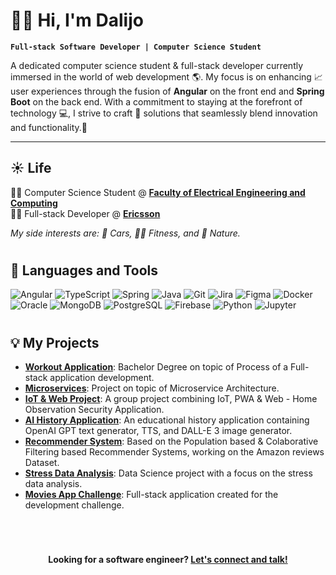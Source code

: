# 👋🧔 Hi, I'm Dalijo

**`Full-stack Software Developer | Computer Science Student`**

A dedicated computer science student & full-stack developer currently immersed in the world of web development 🌎. My focus is on enhancing 📈 user experiences through the fusion of **Angular** on the front end and **Spring Boot** on the back end. With a commitment to staying at the forefront of technology 💻, I strive to craft 🔨 solutions that seamlessly blend innovation and functionality.🎨

---

## ☀️ Life
👨‍🎓 Computer Science Student @ [**Faculty of Electrical Engineering and Computing**][fer] <br />
👷‍♂️ Full-stack Developer @ [**Ericsson**][er] <br />

_My side interests are: 🚗 Cars, 🏋️‍♂️ Fitness, and 🌲 Nature._

[fer]: https://www.fer.unizg.hr/en
[er]:https://www.ericsson.com/en
#

## 🧰 Languages and Tools
![Angular](https://custom-icon-badges.demolab.com/badge/-Angular-red?style=for-the-badge&logoColor=white&logo=angular)
![TypeScript](https://custom-icon-badges.demolab.com/badge/-Typescript-blue?style=for-the-badge&logoColor=white&logo=typescript)
![Spring](https://custom-icon-badges.demolab.com/badge/-spring-green?style=for-the-badge&logoColor=white&logo=spring)
![Java](https://custom-icon-badges.demolab.com/badge/-Java-red?style=for-the-badge&logoColor=white&logo=java)
![Git](https://custom-icon-badges.demolab.com/badge/-Git-yellow?style=for-the-badge&logoColor=white&logo=git)
![Jira](https://custom-icon-badges.demolab.com/badge/-Jira-blue?style=for-the-badge&logoColor=white&logo=jira)
![Figma](https://custom-icon-badges.demolab.com/badge/-Figma-orange?style=for-the-badge&logoColor=white&logo=figma)
![Docker](https://custom-icon-badges.demolab.com/badge/-Docker-blue?style=for-the-badge&logoColor=white&logo=docker)
![Oracle](https://custom-icon-badges.demolab.com/badge/-Oracle-red?style=for-the-badge&logoColor=white&logo=oracle)
![MongoDB](https://custom-icon-badges.demolab.com/badge/-Mongodb-green?style=for-the-badge&logoColor=white&logo=mongodb)
![PostgreSQL](https://custom-icon-badges.demolab.com/badge/-Postgresql-blue?style=for-the-badge&logoColor=white&logo=postgresql)
![Firebase](https://custom-icon-badges.demolab.com/badge/-Firebase-orange?style=for-the-badge&logoColor=white&logo=firebase)
![Python](https://custom-icon-badges.demolab.com/badge/-Python-yellow?style=for-the-badge&logoColor=white&logo=python)
![Jupyter](https://custom-icon-badges.demolab.com/badge/-Jupyter-red?style=for-the-badge&logoColor=white&logo=jupyter)
#

## 💡 My Projects

- [**Workout Application**](https://github.com/vorkapicdalijo/bachelor-degree): Bachelor Degree on topic of Process of a Full-stack application development.
- [**Microservices**](https://github.com/vorkapicdalijo/microservices): Project on topic of Microservice Architecture.
- [**IoT & Web Project**](https://github.com/vorkapicdalijo/Home_Obesrvation_Security_App): A group project combining IoT, PWA & Web - Home Observation Security Application.
- [**AI History Application**](https://github.com/vorkapicdalijo/AI-history-project): An educational history application containing OpenAI GPT text generator, TTS, and DALL-E 3 image generator.
- [**Recommender System**](https://github.com/vorkapicdalijo/recommender-systems): Based on the Population based & Colaborative Filtering based Recommender Systems, working on the Amazon reviews Dataset.
- [**Stress Data Analysis**](https://github.com/vorkapicdalijo/data-science-project): Data Science project with a focus on the stress data analysis.
- [**Movies App Challenge**](https://github.com/vorkapicdalijo/data-science-project): Full-stack application created for the development challenge.
#
<br />
<p align="center">
    <b>Looking for a software engineer?
        <a href="https://www.linkedin.com/in/dalijo-vorkapi%C4%87-a1bb9821a/">Let's connect and talk!</a>
    </b>
</p>

